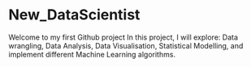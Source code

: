 # New_DataScientist
Welcome to my first Github project
In this project, I will explore: Data wrangling, Data Analysis, Data Visualisation, Statistical Modelling, and implement different Machine Learning algorithms.
